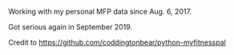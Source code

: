 Working with my personal MFP data since Aug. 6, 2017.

Got serious again in September 2019.

Credit to https://github.com/coddingtonbear/python-myfitnesspal
